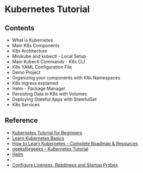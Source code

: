 # Kubernetes Tutorial

## Contents
* What is Kubernetes
* Main K8s Components
* K8s Architecture
* Minikube and kubectl - Local Setup
* Main Kubectl Commands - K8s CLI
* K8s YAML Configuration File
* Demo Project
* Organizing your components with K8s Namespaces
* K8s Ingress explained
* Helm - Package Manager
* Persisting Data in K8s with Volumes
* Deploying Stateful Apps with StatefulSet
* K8s Services

## Reference
* [Kubernetes Tutorial for Beginners](https://www.youtube.com/watch?v=X48VuDVv0do)
* [Learn Kubernetes Basics](https://kubernetes.io/docs/tutorials/kubernetes-basics/)
* [How to Learn Kubernetes - Complete Roadmap & Resources](https://devopscube.com/learn-kubernetes-complete-roadmap)
* [geeksforgeeks - Kubernetes Tutorial](https://www.geeksforgeeks.org/kubernetes-tutorial/)
* [Helm](https://helm.sh/docs/)
* [](https://labs.play-with-k8s.com/)
* [Configure Liveness, Readiness and Startup Probes](https://kubernetes.io/docs/tasks/configure-pod-container/configure-liveness-readiness-startup-probes/)
